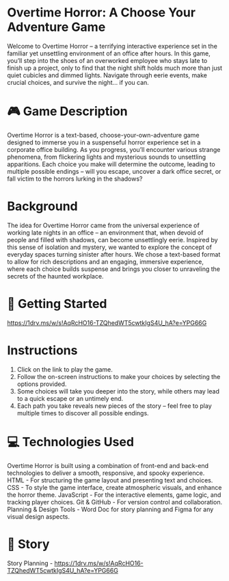 # Overtime Horror: A Choose Your Adventure Game
Welcome to Overtime Horror – a terrifying interactive experience set in the familiar yet unsettling environment of an office after hours. In this game, you’ll step into the shoes of an overworked employee who stays late to finish up a project, only to find that the night shift holds much more than just quiet cubicles and dimmed lights. Navigate through eerie events, make crucial choices, and survive the night… if you can.

# 🎮 Game Description
Overtime Horror is a text-based, choose-your-own-adventure game designed to immerse you in a suspenseful horror experience set in a corporate office building. As you progress, you’ll encounter various strange phenomena, from flickering lights and mysterious sounds to unsettling apparitions. Each choice you make will determine the outcome, leading to multiple possible endings – will you escape, uncover a dark office secret, or fall victim to the horrors lurking in the shadows?

# Background
The idea for Overtime Horror came from the universal experience of working late nights in an office – an environment that, when devoid of people and filled with shadows, can become unsettlingly eerie. Inspired by this sense of isolation and mystery, we wanted to explore the concept of everyday spaces turning sinister after hours. We chose a text-based format to allow for rich descriptions and an engaging, immersive experience, where each choice builds suspense and brings you closer to unraveling the secrets of the haunted workplace.

# 🚀 Getting Started
https://1drv.ms/w/s!AqRcHO16-TZQhedWT5cwtkIgS4U_hA?e=YPG66G

# Instructions
1. Click on the link to play the game.
2. Follow the on-screen instructions to make your choices by selecting the options provided.
3. Some choices will take you deeper into the story, while others may lead to a quick escape or an untimely end.
4. Each path you take reveals new pieces of the story – feel free to play multiple times to discover all possible endings.

# 💻 Technologies Used
Overtime Horror is built using a combination of front-end and back-end technologies to deliver a smooth, responsive, and spooky experience.
HTML - For structuring the game layout and presenting text and choices.
CSS - To style the game interface, create atmospheric visuals, and enhance the horror theme.
JavaScript - For the interactive elements, game logic, and tracking player choices.
Git & GitHub - For version control and collaboration.
Planning & Design Tools - Word Doc for story planning and Figma for any visual design aspects.

# 📖 Story
Story Planning - https://1drv.ms/w/s!AqRcHO16-TZQhedWT5cwtkIgS4U_hA?e=YPG66G
